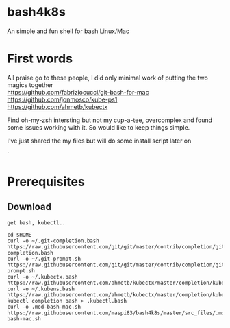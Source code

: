 # bash4k8s
An simple and fun shell for bash Linux/Mac

# First words
All praise go to these people, I did only minimal work of putting the two magics together  
https://github.com/fabriziocucci/git-bash-for-mac  
https://github.com/jonmosco/kube-ps1  
https://github.com/ahmetb/kubectx  


Find oh-my-zsh intersting but not my cup-a-tee, overcomplex and found some issues working with it. So would like to keep things simple. 

I've just shared the my files but will do some install script later on

`
# Prerequisites

## Download
```
get bash, kubectl..

cd $HOME
curl -o ~/.git-completion.bash https://raw.githubusercontent.com/git/git/master/contrib/completion/git-completion.bash
curl -o ~/.git-prompt.sh https://raw.githubusercontent.com/git/git/master/contrib/completion/git-prompt.sh
curl -o ~/.kubectx.bash https://raw.githubusercontent.com/ahmetb/kubectx/master/completion/kubectx.bash
curl -o ~/.kubens.bash https://raw.githubusercontent.com/ahmetb/kubectx/master/completion/kubens.bash
kubectl completion bash > .kubectl.bash
curl -o .mod-bash-mac.sh https://raw.githubusercontent.com/maspi83/bash4k8s/master/src_files/.mod-bash-mac.sh

```
